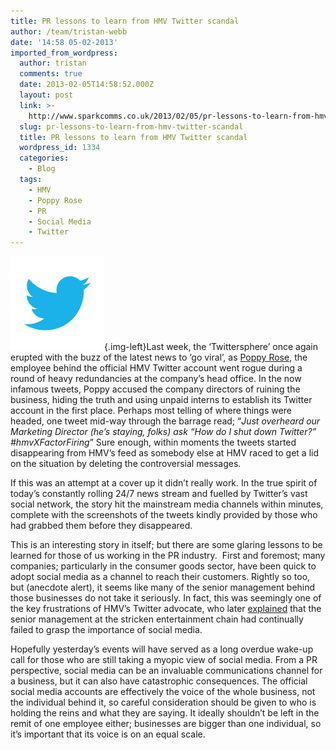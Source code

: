 ```yaml
---
title: PR lessons to learn from HMV Twitter scandal
author: /team/tristan-webb
date: '14:58 05-02-2013'
imported_from_wordpress:
  author: tristan
  comments: true
  date: 2013-02-05T14:58:52.000Z
  layout: post
  link: >-
    http://www.sparkcomms.co.uk/2013/02/05/pr-lessons-to-learn-from-hmv-twitter-scandal/
  slug: pr-lessons-to-learn-from-hmv-twitter-scandal
  title: PR lessons to learn from HMV Twitter scandal
  wordpress_id: 1334
  categories:
    - Blog
  tags:
    - HMV
    - Poppy Rose
    - PR
    - Social Media
    - Twitter
---
```


![](Twitter-150x150.png){.img-left}Last week, the ‘Twittersphere’ once again erupted with the buzz of the latest news to ‘go viral’, as [Poppy Rose](https://twitter.com/poppy_powers), the employee behind the official HMV Twitter account went rogue during a round of heavy redundancies at the company’s head office. In the now infamous tweets, Poppy accused the company directors of ruining the business, hiding the truth and using unpaid interns to establish its Twitter account in the first place. Perhaps most telling of where things were headed, one tweet mid-way through the barrage read; “_Just overheard our Marketing Director (he’s staying, folks) ask “How do I shut down Twitter?” #hmvXFactorFiring_” Sure enough, within moments the tweets started disappearing from HMV’s feed as somebody else at HMV raced to get a lid on the situation by deleting the controversial messages.

If this was an attempt at a cover up it didn’t really work. In the true spirit of today’s constantly rolling 24/7 news stream and fuelled by Twitter’s vast social network, the story hit the mainstream media channels within minutes, complete with the screenshots of the tweets kindly provided by those who had grabbed them before they disappeared.

This is an interesting story in itself; but there are some glaring lessons to be learned for those of us working in the PR industry.  First and foremost; many companies; particularly in the consumer goods sector, have been quick to adopt social media as a channel to reach their customers. Rightly so too, but (anecdote alert), it seems like many of the senior management behind those businesses do not take it seriously. In fact, this was seemingly one of the key frustrations of HMV’s Twitter advocate, who later [explained](http://biztechreport.co.uk/2013/02/ex-hmv-social-media-executive-speaks-out-on-hmvxfactorfiring/) that the senior management at the stricken entertainment chain had continually failed to grasp the importance of social media.

Hopefully yesterday’s events will have served as a long overdue wake-up call for those who are still taking a myopic view of social media. From a PR perspective, social media can be an invaluable communications channel for a business, but it can also have catastrophic consequences. The official social media accounts are effectively the voice of the whole business, not the individual behind it, so careful consideration should be given to who is holding the reins and what they are saying. It ideally shouldn’t be left in the remit of one employee either; businesses are bigger than one individual, so it’s important that its voice is on an equal scale.

